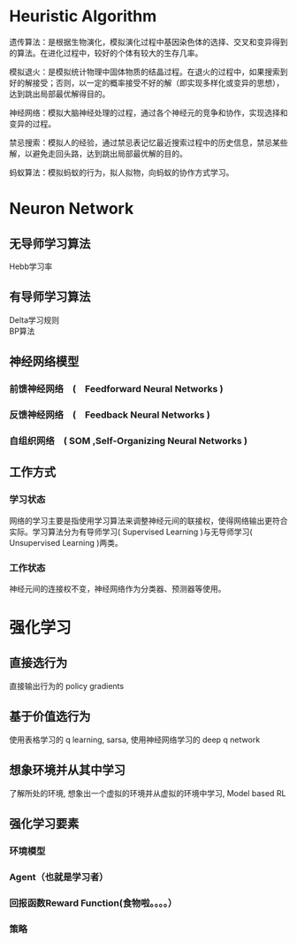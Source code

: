 # Heuristic Algorithm
遗传算法：是根据生物演化，模拟演化过程中基因染色体的选择、交叉和变异得到的算法。在进化过程中，较好的个体有较大的生存几率。

模拟退火：是模拟统计物理中固体物质的结晶过程。在退火的过程中，如果搜索到好的解接受；否则，以一定的概率接受不好的解（即实现多样化或变异的思想），达到跳出局部最优解得目的。

神经网络：模拟大脑神经处理的过程，通过各个神经元的竞争和协作，实现选择和变异的过程。

禁忌搜索：模拟人的经验，通过禁忌表记忆最近搜索过程中的历史信息，禁忌某些解，以避免走回头路，达到跳出局部最优解的目的。

蚂蚁算法：模拟蚂蚁的行为，拟人拟物，向蚂蚁的协作方式学习。

# Neuron Network
## 无导师学习算法
Hebb学习率 
## 有导师学习算法
Delta学习规则  
BP算法 

## 神经网络模型 
### 前馈神经网络　(　Feedforward Neural Networks )
### 反馈神经网络　(　Feedback Neural Networks )
### 自组织网络　( SOM ,Self-Organizing Neural Networks )

## 工作方式 
### 学习状态 
网络的学习主要是指使用学习算法来调整神经元间的联接权，使得网络输出更符合实际。学习算法分为有导师学习( Supervised Learning )与无导师学习( Unsupervised Learning )两类。

### 工作状态 
神经元间的连接权不变，神经网络作为分类器、预测器等使用。

# 强化学习
## 直接选行为
直接输出行为的 policy gradients
## 基于价值选行为
使用表格学习的 q learning, sarsa, 使用神经网络学习的 deep q network
## 想象环境并从其中学习
了解所处的环境, 想象出一个虚拟的环境并从虚拟的环境中学习, Model based RL
## 强化学习要素
### 环境模型
### Agent（也就是学习者）
### 回报函数Reward Function(食物啦。。。。）
### 策略
